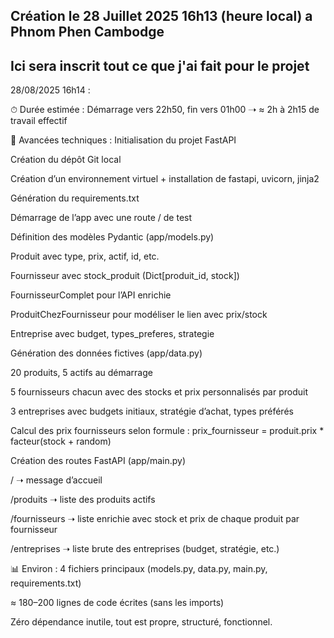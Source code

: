 ## Création le 28 Juillet 2025 16h13 (heure local) a Phnom Phen Cambodge
## Ici sera inscrit tout ce que j'ai fait pour le projet



28/08/2025 16h14 :

⏱ Durée estimée :
Démarrage vers 22h50, fin vers 01h00 ➝ ≈ 2h à 2h15 de travail effectif

🧱 Avancées techniques :
Initialisation du projet FastAPI

Création du dépôt Git local

Création d’un environnement virtuel + installation de fastapi, uvicorn, jinja2

Génération du requirements.txt

Démarrage de l’app avec une route / de test

Définition des modèles Pydantic (app/models.py)

Produit avec type, prix, actif, id, etc.

Fournisseur avec stock_produit (Dict[produit_id, stock])

FournisseurComplet pour l’API enrichie

ProduitChezFournisseur pour modéliser le lien avec prix/stock

Entreprise avec budget, types_preferes, strategie

Génération des données fictives (app/data.py)

20 produits, 5 actifs au démarrage

5 fournisseurs chacun avec des stocks et prix personnalisés par produit

3 entreprises avec budgets initiaux, stratégie d’achat, types préférés

Calcul des prix fournisseurs selon formule :
prix_fournisseur = produit.prix * facteur(stock + random)

Création des routes FastAPI (app/main.py)

/ ➝ message d’accueil

/produits ➝ liste des produits actifs

/fournisseurs ➝ liste enrichie avec stock et prix de chaque produit par fournisseur

/entreprises ➝ liste brute des entreprises (budget, stratégie, etc.)

📊 Environ :
4 fichiers principaux (models.py, data.py, main.py, requirements.txt)

≈ 180–200 lignes de code écrites (sans les imports)

Zéro dépendance inutile, tout est propre, structuré, fonctionnel.
